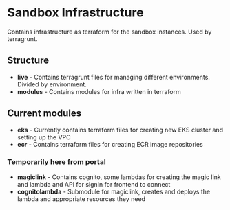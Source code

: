 # Sandbox Infrastructure

Contains infrastructure as terraform for the sandbox instances. Used by terragrunt.

## Structure
+ **live** - Contains terragrunt files for managing different environments. Divided by environment.
+ **modules** - Contains modules for infra written in terraform

## Current modules
+ **eks** - Currently contains terraform files for creating new EKS cluster and setting up the VPC
+ **ecr** - Contains terraform files for creating ECR image repositories
### Temporarily here from portal
+ **magiclink** - Contains cognito, some lambdas for creating the magic link and lambda and API for signIn for frontend to connect
+ **cognitolambda** - Submodule for magiclink, creates and deploys the lambda and appropriate resources they need

